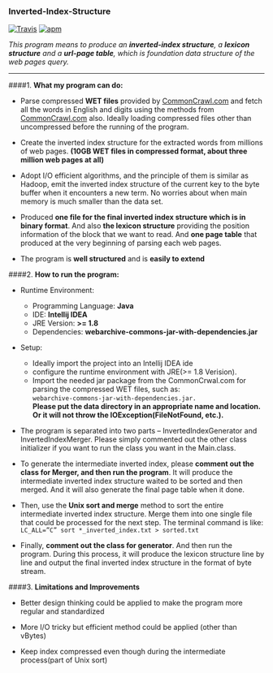 ### Inverted-Index-Structure
[![Travis](https://img.shields.io/travis/rust-lang/rust.svg?style=plastic)]()
[![apm](https://img.shields.io/apm/l/vim-mode.svg?style=plastic)]()


_This program means to produce an **inverted-index structure**, a **lexicon structure** and a **url-page table**, which is foundation data structure of the web pages query._

---


####1. **What my program can do:**  
  * Parse compressed **WET files** provided by [CommonCrawl.com](http://commoncrawl.org/) and fetch all the words in English and digits using the methods from [CommonCrawl.com](http://commoncrawl.org/) also. Ideally loading compressed files other than uncompressed before the running of the program.  
  * Create the inverted index structure for the extracted words from millions of web pages. **(10GB WET files in compressed format, about three million web pages at all)**  
  * Adopt I/O efficient algorithms, and the principle of them is similar as Hadoop, emit the inverted index structure of the current key to the byte buffer when it encounters a new term. No worries about when main memory is much smaller than the data set.  
  * Produced **one file for the final inverted index structure which is in binary format**. And also **the lexicon structure** providing the position information of the block that we want to read. And **one page table** that produced at the very beginning of parsing each web pages. 
   * The program is **well structured** and is **easily to extend**  


####2. **How to run the program:**  * Runtime Environment:	* Programming Language: **Java**	* IDE: **Intellij IDEA**	* JRE Version: **>= 1.8**	* Dependencies: **webarchive-commons-jar-with-dependencies.jar*** Setup:
	* Ideally import the project into an Intellij IDEA ide	* configure the runtime environment with JRE(>= 1.8 Verision).	* Import the needed jar package from the CommonCrwal.com for parsing the compressed WET files, such as:     
  ```webarchive-commons-jar-with-dependencies.jar.```  
    **Please put the data directory in an appropriate name and location. Or it will not throw the IOException(FileNotFound, etc.).** 
     * The program is separated into two parts – InvertedIndexGenerator andInvertedIndexMerger. Please simply commented out the other class initializer if you want to run the class you want in the Main.class. 
   * To generate the intermediate inverted index, please **comment out the class for Merger, and then run the program**. It will produce the intermediate inverted index structure waited to be sorted and then merged. And it will also generate the final page table when it done.  
  * Then, use the **Unix sort and merge** method to sort the entire intermediate inverted index structure. Merge them into one single file that could be processed for the next step. The terminal command is like:  ```LC_ALL=”C” sort *_inverted_index.txt > sorted.txt```  
  * Finally, **comment out the class for generator**. And then run the program. During this process, it will produce the lexicon structure line by line and output the final inverted index structure in the format of byte stream.


####3. **Limitations and Improvements**  * Better design thinking could be applied to make the program more regular and standardized  
  * More I/O tricky but efficient method could be applied (other than vBytes)
  * Keep index compressed even though during the intermediate process(part of Unixsort)
